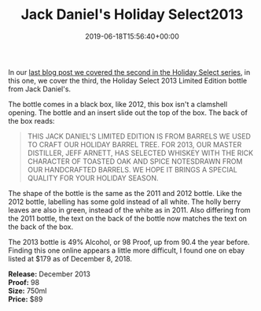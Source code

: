 ﻿---
layout: post
title: Jack Daniel's Holiday Select2013
date: '2019-06-18T15:56:40+00:00'
permalink: HolidaySelect2013
image:
  feature: 9/HolidaySelect2013-1.jpg
description: A collector's guide to the Jack Daniel's Holiday Select Release from 2013
gallery:
  HolidaySelect2013:
  - image_path: 9/HolidaySelect2013-1.jpg
    image-caption: Jack Daniel's Holiday Select Release from 2013
    image-copyright: © CollectorOfJack.com
  - image_path: 9/HolidaySelect2013-2.jpg
    image-caption: Jack Daniel's Holiday Select Release from 2013
    image-copyright: © CollectorOfJack.com
  - image_path: 9/HolidaySelect2013-3.jpg
    image-caption: Jack Daniel's Holiday Select Release from 2013
    image-copyright: © CollectorOfJack.com
  - image_path: 9/HolidaySelect2013-4.jpg
    image-caption: Jack Daniel's Holiday Select Release from 2013
    image-copyright: © CollectorOfJack.com
  - image_path: 9/HolidaySelect2013-5.jpg
    image-caption: Jack Daniel's Holiday Select Release from 2013
    image-copyright: © CollectorOfJack.com
  - image_path: 9/HolidaySelect2013-6.jpg
    image-caption: Jack Daniel's Holiday Select Release from 2013
    image-copyright: © CollectorOfJack.com
  - image_path: 9/HolidaySelect2013-7.jpg
    image-caption: Jack Daniel's Holiday Select Release from 2013
    image-copyright: © CollectorOfJack.com
  - image_path: 9/HolidaySelect2013-8.jpg
    image-caption: Jack Daniel's Holiday Select Release from 2013
    image-copyright: © CollectorOfJack.com
  - image_path: 9/HolidaySelect2013-9.jpg
    image-caption: Jack Daniel's Holiday Select Release from 2013
    image-copyright: © CollectorOfJack.com
---

In our [last blog post we covered the second in the Holiday Select series](/HolidaySelect2012), in this one, we cover the third, the Holiday Select 2013 Limited Edition bottle from Jack Daniel's. 


The bottle comes in a black box, like 2012, this box isn't a clamshell opening. The bottle and an insert slide out the top of the box. The back of the box reads:

> THIS JACK DANIEL'S LIMITED EDITION IS FROM BARRELS WE USED TO CRAFT OUR HOLIDAY BARREL TREE. FOR 2013, OUR MASTER DISTILLER, JEFF ARNETT, HAS SELECTED WHISKEY WITH THE RICK CHARACTER OF TOASTED OAK AND SPICE NOTESDRAWN FROM OUR HANDCRAFTED BARRELS. WE HOPE IT BRINGS A SPECIAL QUALITY FOR YOUR HOLIDAY SEASON.

The shape of the bottle is the same as the 2011 and 2012 bottle. Like the 2012 bottle, labelling has some gold instead of all white. The holly berry leaves are also in green, instead of the white as in 2011. Also differing from the 2011 bottle, the text on the back of the bottle now matches the text on the back of the box. 

The 2013 bottle is 49% Alcohol, or 98 Proof, up from 90.4 the year before. Finding this one online appears a little more difficult, I found one on ebay listed at $179 as of December 8, 2018. 

**Release:** December 2013  
**Proof:** 98  
**Size:** 750ml  
**Price:** $89  
